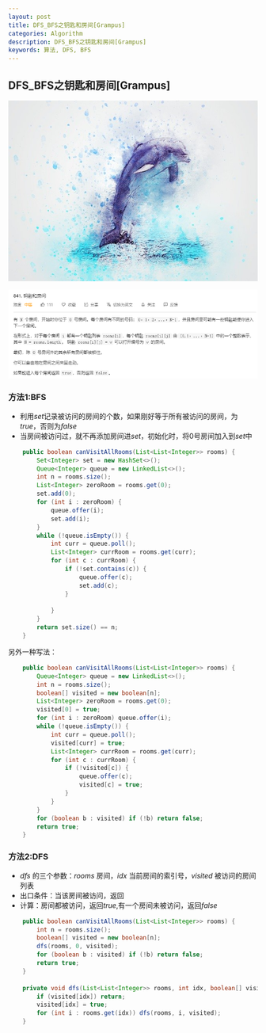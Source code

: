 ```yaml
---
layout: post
title: DFS_BFS之钥匙和房间[Grampus]
categories: Algorithm
description: DFS_BFS之钥匙和房间[Grampus]
keywords: 算法, DFS, BFS
---
```


## DFS_BFS之钥匙和房间[Grampus]



![image-20200826093500697](/images/posts/algorithm/dfs_bfs/total/dolphin-2329165_640.jpg)



![image-20200826093500697](/images/posts/algorithm/dfs_bfs/total/image-20200831100222405.png)



### 方法1:BFS

- 利用$set$记录被访问的房间的个数，如果刚好等于所有被访问的房间，为$true$，否则为$false$
- 当房间被访问过，就不再添加房间进$set$，初始化时，将$0$号房间加入到$set$中

```java
    public boolean canVisitAllRooms(List<List<Integer>> rooms) {
        Set<Integer> set = new HashSet<>();
        Queue<Integer> queue = new LinkedList<>();
        int n = rooms.size();
        List<Integer> zeroRoom = rooms.get(0);
        set.add(0);
        for (int i : zeroRoom) {
            queue.offer(i);
            set.add(i);
        }
        while (!queue.isEmpty()) {
            int curr = queue.poll();
            List<Integer> currRoom = rooms.get(curr);
            for (int c : currRoom) {
                if (!set.contains(c)) {
                    queue.offer(c);
                    set.add(c);
                }

            }
        }
        return set.size() == n;
    }
```



另外一种写法：

```java
    public boolean canVisitAllRooms(List<List<Integer>> rooms) {
        Queue<Integer> queue = new LinkedList<>();
        int n = rooms.size();
        boolean[] visited = new boolean[n];
        List<Integer> zeroRoom = rooms.get(0);
        visited[0] = true;
        for (int i : zeroRoom) queue.offer(i);
        while (!queue.isEmpty()) {
            int curr = queue.poll();
            visited[curr] = true;
            List<Integer> currRoom = rooms.get(curr);
            for (int c : currRoom) {
                if (!visited[c]) {
                    queue.offer(c);
                    visited[c] = true;
                }
            }
        }
        for (boolean b : visited) if (!b) return false;
        return true;
    }
```

### 方法2:DFS

- $dfs$ 的三个参数：$rooms$ 房间，$idx$ 当前房间的索引号，$visited$ 被访问的房间列表
- 出口条件：当该房间被访问，返回
- 计算：房间都被访问，返回$true$,有一个房间未被访问，返回$false$

```java
    public boolean canVisitAllRooms(List<List<Integer>> rooms) {
        int n = rooms.size();
        boolean[] visited = new boolean[n];
        dfs(rooms, 0, visited);
        for (boolean b : visited) if (!b) return false;
        return true;
    }

    private void dfs(List<List<Integer>> rooms, int idx, boolean[] visited) {
        if (visited[idx]) return;
        visited[idx] = true;
        for (int i : rooms.get(idx)) dfs(rooms, i, visited);
    }
```

